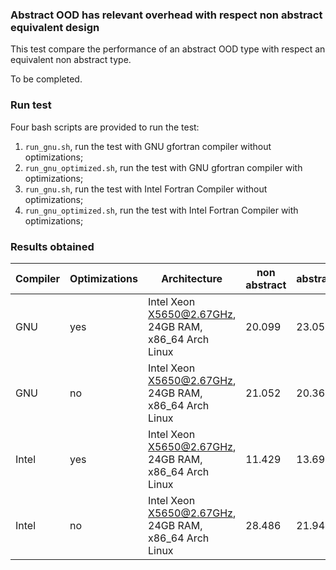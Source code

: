 ### Abstract OOD has relevant overhead with respect non abstract equivalent design

This test compare the performance of an abstract OOD type with respect an equivalent non abstract type.

To be completed.

### Run test

Four bash scripts are provided to run the test:

1. `run_gnu.sh`, run the test with GNU gfortran compiler without optimizations;
2. `run_gnu_optimized.sh`, run the test with GNU gfortran compiler with optimizations;
3. `run_gnu.sh`, run the test with Intel Fortran Compiler without optimizations;
4. `run_gnu_optimized.sh`, run the test with Intel Fortran Compiler with optimizations;

### Results obtained

|Compiler|Optimizations|Architecture                                         | non abstract| abstract  |
|--------|-------------|-----------------------------------------------------|-------------|-----------|
| GNU    |   yes       |Intel Xeon X5650@2.67GHz, 24GB RAM, x86_64 Arch Linux|20.099       |23.057     |
| GNU    |   no        |Intel Xeon X5650@2.67GHz, 24GB RAM, x86_64 Arch Linux|21.052       |20.365     |
| Intel  |   yes       |Intel Xeon X5650@2.67GHz, 24GB RAM, x86_64 Arch Linux|11.429       |13.697     |
| Intel  |   no        |Intel Xeon X5650@2.67GHz, 24GB RAM, x86_64 Arch Linux|28.486       |21.943     |
